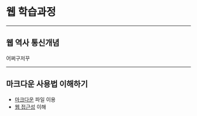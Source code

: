 # 웹 학습과정

---
## 웹 역사 통신개념
어쩌구저꾸

---

## 마크다운 사용법 이해하기

- [마크다운](a_asset/markdown.md) 파일 이용
- [웹 접근성](https://google.com) 이해
